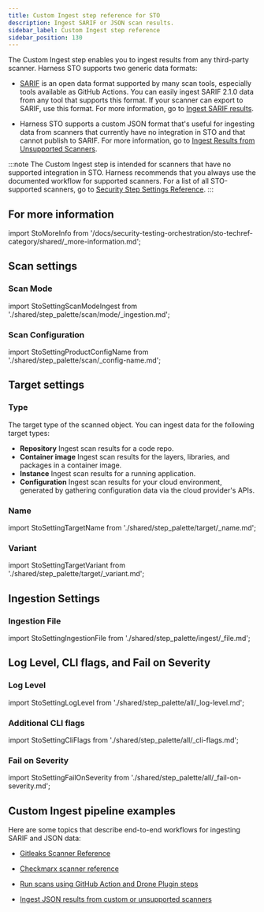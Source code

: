 ```yaml
---
title: Custom Ingest step reference for STO
description: Ingest SARIF or JSON scan results.
sidebar_label: Custom Ingest step reference
sidebar_position: 130
---
```


The Custom Ingest step enables you to ingest results from any third-party scanner. Harness STO supports two generic data formats:

- [SARIF](https://docs.oasis-open.org/sarif/sarif/v2.1.0/sarif-v2.1.0.html) is an open data format supported by many scan tools, especially tools available as GitHub Actions. You can easily ingest SARIF 2.1.0 data from any tool that supports this format. If your scanner can export to SARIF, use this format. For more information, go to [Ingest SARIF results](/docs/security-testing-orchestration/use-sto/orchestrate-and-ingest/ingest-sarif-data).

- Harness STO supports a custom JSON format that's useful for ingesting data from scanners that currently have no integration in STO and that cannot publish to SARIF. For more information, go to [Ingest Results from Unsupported Scanners](/docs/security-testing-orchestration/use-sto/orchestrate-and-ingest/ingesting-issues-from-other-scanners.md).  

:::note
The Custom Ingest step is intended for scanners that have no supported integration in STO. Harness recommends that you always use the documented workflow for supported scanners. For a list of all STO-supported scanners, go to [Security Step Settings Reference](/docs/security-testing-orchestration/sto-techref-category/security-step-settings-reference.md).
:::

## For more information


import StoMoreInfo from '/docs/security-testing-orchestration/sto-techref-category/shared/_more-information.md';


<StoMoreInfo />

## Scan settings

### Scan Mode


import StoSettingScanModeIngest from './shared/step_palette/scan/mode/_ingestion.md';



<StoSettingScanModeIngest />

<!-- ---------------------------------------------------------------------------- -->

<a name="scan-config"></a>

### Scan Configuration


import StoSettingProductConfigName from './shared/step_palette/scan/_config-name.md';


<StoSettingProductConfigName />


## Target settings


### Type

<!-- Will update the Type description in all ref topics when these updated descriptions get reviewed/approved -->

The target type of the scanned object. You can ingest data for the following target types:

* **Repository** Ingest scan results for a code repo. 
* **Container image** Ingest scan results for the layers, libraries, and packages in a container image.
* **Instance** Ingest scan results for a running application.
* **Configuration** Ingest scan results for your cloud environment, generated by gathering configuration data via the cloud provider's APIs. 


<!-- ---------------------------------------------------------------------------- -->

<a name="target-name"></a>

### Name 

import StoSettingTargetName from './shared/step_palette/target/_name.md';


<StoSettingTargetName />


<!-- ---------------------------------------------------------------------------- -->

<a name="target-variant"></a>

### Variant


import StoSettingTargetVariant from './shared/step_palette/target/_variant.md';



<StoSettingTargetVariant  />


<!-- ---------------------------------------------------------------------------- -->

<!-- a name="target-workspace"></a>

### Workspace (_repository_)


import StoSettingTargetWorkspace from './shared/step_palette/target/_variant.md';



<StoSettingTargetWorkspace  / -->

<!-- ============================================================================= -->



## Ingestion Settings


### Ingestion File


import StoSettingIngestionFile from './shared/step_palette/ingest/_file.md';



<StoSettingIngestionFile  />



## Log Level, CLI flags, and Fail on Severity


<a name="log-level"></a>

### Log Level


import StoSettingLogLevel from './shared/step_palette/all/_log-level.md';



<StoSettingLogLevel />


<!-- ============================================================================= -->
<a name="cli-flags"></a>

### Additional CLI flags


import StoSettingCliFlags from './shared/step_palette/all/_cli-flags.md';



<StoSettingCliFlags />

<!-- ============================================================================= -->
<a name="fail-on-severity"></a>

### Fail on Severity



import StoSettingFailOnSeverity from './shared/step_palette/all/_fail-on-severity.md';


<StoSettingFailOnSeverity />

## Custom Ingest pipeline examples 

Here are some topics that describe end-to-end workflows for ingesting SARIF and JSON data:

- [Gitleaks Scanner Reference](/docs/security-testing-orchestration/sto-techref-category/gitleaks-scanner-reference)

- [Checkmarx scanner reference](/docs/security-testing-orchestration/sto-techref-category/checkmarx-scanner-reference)

- [Run scans using GitHub Action and Drone Plugin steps](/docs/security-testing-orchestration/use-sto/orchestrate-and-ingest/run-scans-using-github-actions)

- [Ingest JSON results from custom or unsupported scanners](/docs/security-testing-orchestration/use-sto/orchestrate-and-ingest/ingesting-issues-from-other-scanners)
